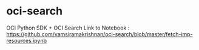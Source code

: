 # oci-search
OCI Python SDK + OCI Search
Link to Notebook : https://github.com/vamsiramakrishnan/oci-search/blob/master/fetch-imp-resources.ipynb
